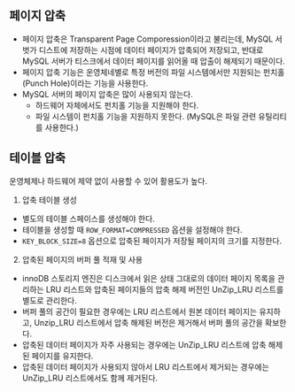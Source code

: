 ## 페이지 압축
- 페이지 압축은 Transparent Page Comporession이라고 불리는데, MySQL 서벗가 디스트에 저장하는 시점에 데이터 페이지가 압축되어 저장되고, 반대로 MySQL 서버가 티스크에서 데이터 페이지를 읽어올 때 압출이 해제되기 때문이다. 
- 페이지 압축 기능은 운영체네별로 특정 버전의 파일 시스템에서만 지원되는 펀치홀(Punch Hole)이라는 기능을 사용한다. 
- MySQL 서버의 페이지 압축은 많이 사용되지 않는다. 
  - 하드웨어 자체에서도 펀치홀 기능을 지원해야 한다. 
  - 파일 시스템이 펀치홀 기능을 지원하지 못한다. (MySQL은 파일 관련 유틸리티를 사용한다.)
## 테이블 압축
운영체제나 하드웨어 제약 없이 사용할 수 있어 활용도가 높다. 
1. 압축 테이블 생성
  - 별도의 테이블 스페이스를 생성해야 한다. 
  - 테이블을 생성할 때 `ROW_FORMAT=COMPRESSED` 옵션을 설정해야 한다.
  - `KEY_BLOCK_SIZE=8` 옵션으로 압축된 페이지가 저장될 페이지의 크기를 지정한다. 
2. 압축된 페이지의 버퍼 풀 적재 및 사용
  - innoDB 스토리지 엔진은 디스크에서 읽은 상태 그대로의 데이터 페이지 목록을 관리하는 LRU 리스트와 압축된 페이지들의 압축 해제 버전인 UnZip_LRU 리스트를 별도로 관리한다. 
  - 버퍼 풀의 공간이 필요한 경우에는 LRU 리스트에서 원본 데이터 페이지는 유지하고, Unzip_LRU 리스트에서 압축 해제된 버전은 제거해서 버퍼 풀의 공간을 확보한다. 
  - 압축된 데이터 페이지가 자주 사용되는 경우에는 UnZip_LRU 리스트에 압축 해제된 페이지를 유지한다. 
  - 압축된 데이터 페이지가 사용되지 않아서 LRU 리스트에서 제거되는 경우에는 UnZip_LRU 리스트에서도 함께 제거된다. 
